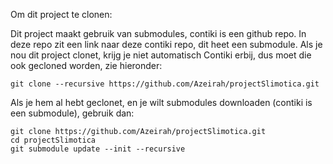Om dit project te clonen:

Dit project maakt gebruik van submodules, contiki is een github repo. In deze repo zit een link naar deze contiki repo, dit heet een submodule. Als je nou dit project clonet, krijg je niet automatisch Contiki erbij, dus moet die ook gecloned worden, zie hieronder:

```
git clone --recursive https://github.com/Azeirah/projectSlimotica.git
```

Als je hem al hebt geclonet, en je wilt submodules downloaden (contiki is een submodule), gebruik dan:

```
git clone https://github.com/Azeirah/projectSlimotica.git
cd projectSlimotica
git submodule update --init --recursive
```